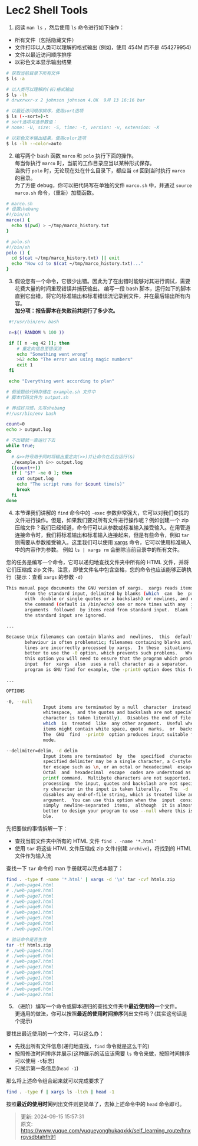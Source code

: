 # Lec2 Shell Tools

1. 阅读 `man ls` ，然后使用 `ls` 命令进行如下操作：
+ 所有文件（包括隐藏文件）
+ 文件打印以人类可以理解的格式输出 (例如，使用 454M 而不是 454279954)
+ 文件以最近访问顺序排序
+ 以彩色文本显示输出结果

```bash
# 获取当前目录下所有文件
$ ls -a

# 以人类可以理解的(长)格式输出
$ ls -lh
# drwxrwxr-x 2 johnson johnson 4.0K  9月 13 16:16 bar

# 以最近访问顺序排序，使用sort选项
$ ls (--sort=)-t
# sort选项可选参数值：
# none: -U, size: -S, time: -t, version: -v, extension: -X

# 以彩色文本输出结果，使用color选项
$ ls -lh --color=auto
```

2. 编写两个 bash 函数 `marco` 和 `polo` 执行下面的操作。   
每当你执行 `marco` 时，当前的工作目录应当以某种形式保存。  
当执行 `polo` 时，无论现在处在什么目录下，都应当 `cd` 回到当时执行 `marco` 的目录。  
为了方便 debug，你可以把代码写在单独的文件 `marco.sh` 中，并通过 `source marco.sh` 命令，（重新）加载函数。

```bash
# marco.sh
# 设置shebang
#!/bin/sh
marco() {
  echo $(pwd) > ~/tmp/marco_history.txt
}

# polo.sh
#!/bin/sh
polo () {
  cd $(cat ~/tmp/marco_history.txt) || exit
  echo "Now cd to $(cat ~/tmp/marco_history.txt)..."
}
```

3. 假设您有一个命令，它很少出错。因此为了在出错时能够对其进行调试，需要花费大量的时间重现错误并捕获输出。 编写一段 bash 脚本，运行如下的脚本直到它出错，将它的标准输出和标准错误流记录到文件，并在最后输出所有内容。   
**加分项：报告脚本在失败前共运行了多少次。**

```bash
 #!/usr/bin/env bash

 n=$(( RANDOM % 100 ))

 if [[ n -eq 42 ]]; then
    # 重定向信息至错误流
    echo "Something went wrong"
    >&2 echo "The error was using magic numbers"
    exit 1
 fi

 echo "Everything went according to plan"
```

```bash
# 假设题给代码存储在 example.sh 文件中
# 脚本代码文件为 output.sh

# 养成好习惯，先写shebang
#!/usr/bin/env bash

count=0
echo > output.log

# 不出错就一直运行下去
while true;
do
  # &>>符号用于同时将输出重定向(>>)并让命令在后台运行(&)
  ./example.sh &>> output.log
  ((count++))
  if [ "$?" -ne 0 ]; then
    cat output.log
    echo "The script runs for $count time(s)"
    break
  fi
done
```

4. 本节课我们讲解的 `find` 命令中的 `-exec` 参数非常强大，它可以对我们查找的文件进行操作。但是，如果我们要对所有文件进行操作呢？例如创建一个 zip 压缩文件？我们已经知道，命令行可以从参数或标准输入接受输入。在用管道连接命令时，我们将标准输出和标准输入连接起来，但是有些命令，例如 `tar` 则需要从参数接受输入。这里我们可以使用 [xargs](https://man7.org/linux/man-pages/man1/xargs.1.html) 命令，它可以使用标准输入中的内容作为参数。 例如 `ls | xargs rm` 会删除当前目录中的所有文件。

您的任务是编写一个命令，它可以递归地查找文件夹中所有的 HTML 文件，并将它们压缩成 zip 文件。注意，即使文件名中包含空格，您的命令也应该能够正确执行（提示：查看 `xargs` 的参数 `-d`）

```bash
This manual page documents the GNU version of xargs.  xargs reads items
       from the standard input, delimited by blanks (which  can  be  protected
       with  double or single quotes or a backslash) or newlines, and executes
       the command (default is /bin/echo) one or more times with any  initial-
       arguments  followed  by items read from standard input.  Blank lines on
       the standard input are ignored.

...

Because Unix filenames can contain blanks and  newlines,  this  default
       behaviour is often problematic; filenames containing blanks and/or new‐
       lines are incorrectly processed by xargs.  In these  situations  it  is
       better to use the -0 option, which prevents such problems.   When using
       this option you will need to ensure that the program which produces the
       input  for  xargs  also  uses a null character as a separator.  If that
       program is GNU find for example, the -print0 option does this for you.

...

OPTIONS

-0, --null
              Input items are terminated by a null  character  instead  of  by
              whitespace,  and the quotes and backslash are not special (every
              character is taken literally).  Disables the end of file string,
              which  is  treated  like  any other argument.  Useful when input
              items might contain white space, quote  marks,  or  backslashes.
              The  GNU  find  -print0  option produces input suitable for this
              mode.

--delimiter=delim, -d delim
              Input items are terminated  by  the  specified  character.   The
              specified delimiter may be a single character, a C-style charac‐
              ter escape such as \n, or an octal or hexadecimal  escape  code.
              Octal  and  hexadecimal  escape  codes are understood as for the
              printf command.  Multibyte characters are not supported.   When
              processing  the input, quotes and backslash are not special; ev‐
              ry character in the input is taken literally.   The  -d  option
              disables any end-of-file string, which is treated like any other
              argument.  You can use this option when the  input  consists  of
              simply  newline-separated  items,  although  it is almost always
              better to design your program to use --null where this is possi‐
              ble.
```

先把要做的事情拆解一下：

+ 查找当前文件夹中所有的 HTML 文件 `find . -name '*.html'`
+ 使用 `tar` 将这些 HTML 文件压缩成 zip 文件(创建 `archive`)，将找到的 HTML 文件作为输入流

查找一下 `tar` 命令的 man 手册就可以完成本题了：

```bash
find . -type f -name '*.html' | xargs -d '\n' tar -cvf htmls.zip
# ./web-page4.html
# ./web-page8.html
# ./web-page7.html
# ./web-page3.html
# ./web-page9.html
# ./web-page1.html
# ./web-page5.html
# ./web-page6.html
# ./web-page2.html

# 验证命令是否生效
tar -tf htmls.zip
# ./web-page4.html
# ./web-page8.html
# ./web-page7.html
# ./web-page3.html
# ./web-page9.html
# ./web-page1.html
# ./web-page5.html
# ./web-page6.html
# ./web-page2.html
```

5. （进阶）编写一个命令或脚本递归的查找文件夹中**最近使用的**一个文件。  
更通用的做法，你可以按照**最近的使用时间排序**列出文件吗？(其实这句话是个提示)

要找出最近使用的一个文件，可以这么办：

+ 先找出所有文件信息(递归地查找，`find` 命令就是这么干的)
+ 按照修改时间排序并展示(这种展示的活应该需要 `ls` 命令来做，按照时间排序可以使用 `-t`标志)
+ 只展示第一条信息(`head -1`)

那么将上述命令组合起来就可以完成要求了

```bash
find . -type f | xargs ls -ltch | head -1
```

按照**最近的使用时间**列出文件则更简单了，去掉上述命令中的 `head` 命令即可。

> 更新: 2024-09-15 15:57:31  
> 原文: <https://www.yuque.com/yuqueyonghukaqxkk/self_learning_route/hnxrgvsdbtahfh91>